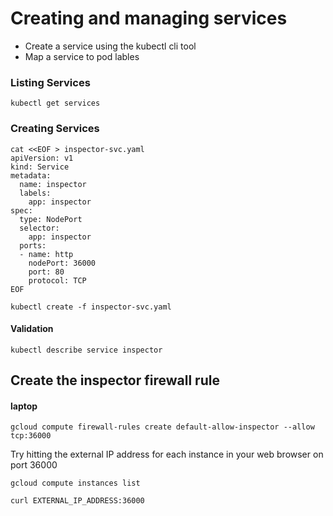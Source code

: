 # Creating and managing services

* Create a service using the kubectl cli tool
* Map a service to pod lables

### Listing Services

```
kubectl get services
```

### Creating Services

```
cat <<EOF > inspector-svc.yaml
apiVersion: v1
kind: Service
metadata:
  name: inspector
  labels:
    app: inspector
spec:
  type: NodePort
  selector:
    app: inspector
  ports:
  - name: http
    nodePort: 36000
    port: 80
    protocol: TCP
EOF
```

```
kubectl create -f inspector-svc.yaml
```

#### Validation
```
kubectl describe service inspector
```

## Create the inspector firewall rule

#### laptop

```
gcloud compute firewall-rules create default-allow-inspector --allow tcp:36000
```

Try hitting the external IP address for each instance in your web browser on port 36000

```
gcloud compute instances list
```

```
curl EXTERNAL_IP_ADDRESS:36000
```
